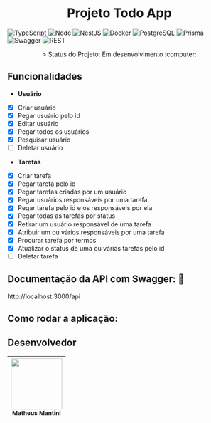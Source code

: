 <h1 align="center"> Projeto Todo App </h1>

![TypeScript](https://img.shields.io/badge/TypeScript-007ACC?style=for-the-badge&logo=typescript&logoColor=white)
![Node](https://img.shields.io/badge/Node.js-43853D?style=for-the-badge&logo=node.js&logoColor=white)
![NestJS](https://img.shields.io/badge/nestjs-E0234E?style=for-the-badge&logo=nestjs&logoColor=white)
![Docker](https://img.shields.io/badge/Docker-2496ED?style=for-the-badge&logo=docker&logoColor=white)
![PostgreSQL](https://img.shields.io/badge/PostgreSQL-316192?style=for-the-badge&logo=postgresql&logoColor=white)
![Prisma](https://img.shields.io/badge/Prisma-3982CE?style=for-the-badge&logo=Prisma&logoColor=white)
![Swagger](https://img.shields.io/badge/Swagger-85EA2D?style=for-the-badge&logo=Swagger&logoColor=white)
![REST](https://img.shields.io/badge/REST%20API-%231572B6.svg?style=for-the-badge)

<p align="center">> Status do Projeto: Em desenvolvimento :computer:</p>
    
## Funcionalidades

- **Usuário**

- [x] Criar usuário
- [x] Pegar usuário pelo id
- [x] Editar usuário
- [x] Pegar todos os usuários
- [x] Pesquisar usuário
- [ ] Deletar usuário

- **Tarefas**

- [x] Criar tarefa
- [x] Pegar tarefa pelo id
- [x] Pegar tarefas criadas por um usuário
- [x] Pegar usuários responsáveis por uma tarefa
- [x] Pegar tarefa pelo id e os responsáveis por ela
- [x] Pegar todas as tarefas por status
- [x] Retirar um usuário responsável de uma tarefa
- [x] Atribuir um ou vários responsáveis por uma tarefa
- [x] Procurar tarefa por termos
- [x] Atualizar o status de uma ou várias tarefas pelo id
- [ ] Deletar tarefa

## Documentação da API com Swagger: :page_facing_up:	
http://localhost:3000/api

## Como rodar a aplicação:

## Desenvolvedor

| [<img src="https://avatars.githubusercontent.com/u/71985890?v=4" width=115 > <br> <sub> Matheus Mantini </sub>](https://github.com/matheusmantini) |
| :------------------------------------------------------------------------------------------------------------------------------------------------: |
